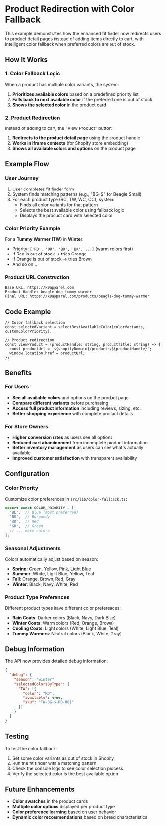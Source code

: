 # Product Redirection with Color Fallback

This example demonstrates how the enhanced fit finder now redirects users to product detail pages instead of adding items directly to cart, with intelligent color fallback when preferred colors are out of stock.

## How It Works

### 1. Color Fallback Logic
When a product has multiple color variants, the system:
1. **Prioritizes available colors** based on a predefined priority list
2. **Falls back to next available color** if the preferred one is out of stock
3. **Shows the selected color** in the product card

### 2. Product Redirection
Instead of adding to cart, the "View Product" button:
1. **Redirects to the product detail page** using the product handle
2. **Works in iframe contexts** (for Shopify store embedding)
3. **Shows all available colors and options** on the product page

## Example Flow

### User Journey
1. User completes fit finder form
2. System finds matching patterns (e.g., "BG-S" for Beagle Small)
3. For each product type (RC, TW, WC, CC), system:
   - Finds all color variants for that pattern
   - Selects the best available color using fallback logic
   - Displays the product card with selected color

### Color Priority Example
For a **Tummy Warmer (TW)** in **Winter**:
- Priority: `['RD', 'OR', 'BR', 'BK', ...]` (warm colors first)
- If Red is out of stock → tries Orange
- If Orange is out of stock → tries Brown
- And so on...

### Product URL Construction
```
Base URL: https://k9apparel.com
Product Handle: beagle-dog-tummy-warmer
Final URL: https://k9apparel.com/products/beagle-dog-tummy-warmer
```

## Code Example

```tsx
// Color fallback selection
const selectedVariant = selectBestAvailableColor(colorVariants, customColorPriority);

// Product redirection
const viewProduct = (productHandle: string, productTitle: string) => {
  const productUrl = `${shopifyDomain}/products/${productHandle}`;
  window.location.href = productUrl;
};
```

## Benefits

### For Users
- **See all available colors** and options on the product page
- **Compare different variants** before purchasing
- **Access full product information** including reviews, sizing, etc.
- **Better shopping experience** with complete product details

### For Store Owners
- **Higher conversion rates** as users see all options
- **Reduced cart abandonment** from incomplete product information
- **Better inventory management** as users can see what's actually available
- **Improved customer satisfaction** with transparent availability

## Configuration

### Color Priority
Customize color preferences in `src/lib/color-fallback.ts`:

```typescript
export const COLOR_PRIORITY = [
  'BL',  // Blue (most preferred)
  'BG',  // Burgundy
  'RD',  // Red
  'GR',  // Green
  // ... more colors
];
```

### Seasonal Adjustments
Colors automatically adjust based on season:
- **Spring**: Green, Yellow, Pink, Light Blue
- **Summer**: White, Light Blue, Yellow, Teal
- **Fall**: Orange, Brown, Red, Gray
- **Winter**: Black, Navy, White, Red

### Product Type Preferences
Different product types have different color preferences:
- **Rain Coats**: Darker colors (Black, Navy, Dark Blue)
- **Winter Coats**: Warm colors (Red, Orange, Brown)
- **Cooling Coats**: Light colors (White, Light Blue, Teal)
- **Tummy Warmers**: Neutral colors (Black, White, Gray)

## Debug Information

The API now provides detailed debug information:

```json
{
  "debug": {
    "season": "winter",
    "selectedColorsByType": {
      "TW": [{
        "color": "RD",
        "available": true,
        "sku": "TW-BG-S-RD-001"
      }]
    }
  }
}
```

## Testing

To test the color fallback:
1. Set some color variants as out of stock in Shopify
2. Run the fit finder with a matching pattern
3. Check the console logs to see color selection process
4. Verify the selected color is the best available option

## Future Enhancements

- **Color swatches** in the product cards
- **Multiple color options** displayed per product type
- **Color preference learning** based on user behavior
- **Dynamic color recommendations** based on breed characteristics
